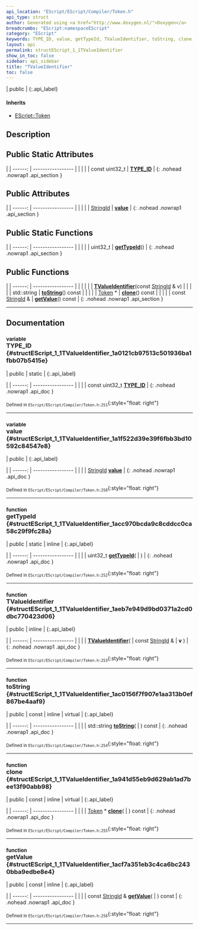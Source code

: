 ```yaml
---
api_location: "EScript/EScript/Compiler/Token.h"
api_type: struct
author: Generated using <a href="http://www.doxygen.nl/">Doxygen</a>
breadcrumbs: "EScript:namespaceEScript"
category: "EScript"
keywords: TYPE_ID, value, getTypeId, TValueIdentifier, toString, clone, getValue
layout: api
permalink: structEScript_1_1TValueIdentifier
show_in_toc: false
sidebar: api_sidebar
title: "TValueIdentifier"
toc: false
---
```


| public |
{:.api_label}

#### Inherits

* [EScript::Token](classEScript_1_1Token)


## Description





## Public Static Attributes

|
| ------: | ----------------- |
|  | |
| const uint32_t | **[TYPE_ID](#structEScript_1_1TValueIdentifier_1a0121cb97513c501936ba1fbb07b5415e)**  |
{: .nohead .nowrap1 .api_section }


## Public Attributes

|
| ------: | ----------------- |
|  | |
| [StringId](classEScript_1_1StringId) | **[value](#structEScript_1_1TValueIdentifier_1a1f522d39e39f6fbb3bd10592c84547e8)**  |
{: .nohead .nowrap1 .api_section }


## Public Static Functions

|
| ------: | ----------------- |
|  | |
| uint32_t | **[getTypeId](#structEScript_1_1TValueIdentifier_1acc970bcda9c8cddcc0ca58c29f9fc28a)**() |
{: .nohead .nowrap1 .api_section }


## Public Functions

|
| ------: | ----------------- |
|  | |
|  | **[TValueIdentifier](#structEScript_1_1TValueIdentifier_1aeb7e949d9bd0371a2cd0dbc770423d06)**(const [StringId](classEScript_1_1StringId) & v) |
|  | |
| std::string | **[toString](#structEScript_1_1TValueIdentifier_1ac0156f7f907e1aa313b0ef867be4aaf9)**() const |
|  | |
| [Token](classEScript_1_1Token) * | **[clone](#structEScript_1_1TValueIdentifier_1a941d55eb9d629ab1ad7bee13f90abb98)**() const |
|  | |
| const [StringId](classEScript_1_1StringId) & | **[getValue](#structEScript_1_1TValueIdentifier_1acf7a351eb3c4ca6bc2430bba9edbe8e4)**() const |
{: .nohead .nowrap1 .api_section }


-------------------------------------------------------------------

## Documentation

### <small>variable</small><br/> TYPE_ID {#structEScript_1_1TValueIdentifier_1a0121cb97513c501936ba1fbb07b5415e}

| public | static |
{:.api_label}

|
| ------: | ----------------- |
|  |
| const uint32_t **[TYPE_ID](#structEScript_1_1TValueIdentifier_1a0121cb97513c501936ba1fbb07b5415e)**  |
{: .nohead .nowrap1 .api_doc }





<sub>Defined in `EScript/EScript/Compiler/Token.h:251`</sub>{:style="float: right"}

-------------------------------------------------------------------

### <small>variable</small><br/> value {#structEScript_1_1TValueIdentifier_1a1f522d39e39f6fbb3bd10592c84547e8}

| public |
{:.api_label}

|
| ------: | ----------------- |
|  |
| [StringId](classEScript_1_1StringId) **[value](#structEScript_1_1TValueIdentifier_1a1f522d39e39f6fbb3bd10592c84547e8)**  |
{: .nohead .nowrap1 .api_doc }





<sub>Defined in `EScript/EScript/Compiler/Token.h:258`</sub>{:style="float: right"}

-------------------------------------------------------------------

### <small>function</small><br/> getTypeId {#structEScript_1_1TValueIdentifier_1acc970bcda9c8cddcc0ca58c29f9fc28a}

| public | static | inline |
{:.api_label}

|
| ------: | ----------------- |
|  |
| uint32_t **[getTypeId](#structEScript_1_1TValueIdentifier_1acc970bcda9c8cddcc0ca58c29f9fc28a)**( |  ) |
{: .nohead .nowrap1 .api_doc }





<sub>Defined in `EScript/EScript/Compiler/Token.h:252`</sub>{:style="float: right"}

-------------------------------------------------------------------

### <small>function</small><br/> TValueIdentifier {#structEScript_1_1TValueIdentifier_1aeb7e949d9bd0371a2cd0dbc770423d06}

| public | inline |
{:.api_label}

|
| ------: | ----------------- |
|  |
|  **[TValueIdentifier](#structEScript_1_1TValueIdentifier_1aeb7e949d9bd0371a2cd0dbc770423d06)**( | const [StringId](classEScript_1_1StringId) & | **v** ) |
{: .nohead .nowrap1 .api_doc }





<sub>Defined in `EScript/EScript/Compiler/Token.h:253`</sub>{:style="float: right"}

-------------------------------------------------------------------

### <small>function</small><br/> toString {#structEScript_1_1TValueIdentifier_1ac0156f7f907e1aa313b0ef867be4aaf9}

| public | const | inline | virtual |
{:.api_label}

|
| ------: | ----------------- |
|  |
| std::string **[toString](#structEScript_1_1TValueIdentifier_1ac0156f7f907e1aa313b0ef867be4aaf9)**( |  ) const |
{: .nohead .nowrap1 .api_doc }





<sub>Defined in `EScript/EScript/Compiler/Token.h:254`</sub>{:style="float: right"}

-------------------------------------------------------------------

### <small>function</small><br/> clone {#structEScript_1_1TValueIdentifier_1a941d55eb9d629ab1ad7bee13f90abb98}

| public | const | inline | virtual |
{:.api_label}

|
| ------: | ----------------- |
|  |
| [Token](classEScript_1_1Token) * **[clone](#structEScript_1_1TValueIdentifier_1a941d55eb9d629ab1ad7bee13f90abb98)**( |  ) const |
{: .nohead .nowrap1 .api_doc }





<sub>Defined in `EScript/EScript/Compiler/Token.h:255`</sub>{:style="float: right"}

-------------------------------------------------------------------

### <small>function</small><br/> getValue {#structEScript_1_1TValueIdentifier_1acf7a351eb3c4ca6bc2430bba9edbe8e4}

| public | const | inline |
{:.api_label}

|
| ------: | ----------------- |
|  |
| const [StringId](classEScript_1_1StringId) & **[getValue](#structEScript_1_1TValueIdentifier_1acf7a351eb3c4ca6bc2430bba9edbe8e4)**( |  ) const |
{: .nohead .nowrap1 .api_doc }





<sub>Defined in `EScript/EScript/Compiler/Token.h:256`</sub>{:style="float: right"}

-------------------------------------------------------------------

